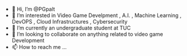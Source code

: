 - 👋 Hi, I’m @PGpalt
- 👀 I’m interested in  Video Game Develpment , A.I. , Machine Learning , DevOPS , Cloud Infrastructures , Cybersecurity
- 🌱 I’m currently an undergraduate student at TUC
- 💞️ I’m looking to collaborate on anything related to video game Development
- 📫 How to reach me ...

<!---
PGpalt/PGpalt is a ✨ special ✨ repository because its `README.md` (this file) appears on your GitHub profile.
You can click the Preview link to take a look at your changes.
--->
